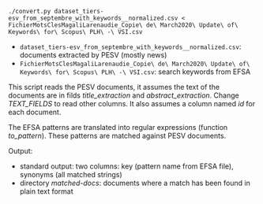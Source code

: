 ```
./convert.py dataset_tiers-esv_from_septembre_with_keywords__normalized.csv < FichierMotsClesMagaliLarenaudie_Copie\ de\ March2020\ Update\ of\ Keywords\ for\ Scopus\ PLH\ -\ VSI.csv

```

- `dataset_tiers-esv_from_septembre_with_keywords__normalized.csv`: documents extracted by PESV (mostly news)
- `FichierMotsClesMagaliLarenaudie_Copie\ de\ March2020\ Update\ of\ Keywords\ for\ Scopus\ PLH\ -\ VSI.csv`: search keywords from EFSA


This script reads the PESV documents, it assumes the text of the documents are in filds *title_extraction* and *abstract_extraction*. Change *TEXT_FIELDS* to read other columns. It also assumes a column named *id* for each document.

The EFSA patterns are translated into regular expressions (function *to_pattern*). These patterns are matched against PESV documents.

Output:

- standard output: two columns: key (pattern name from EFSA file), synonyms (all matched strings)
- directory *matched-docs*: documents where a match has been found in plain text format
